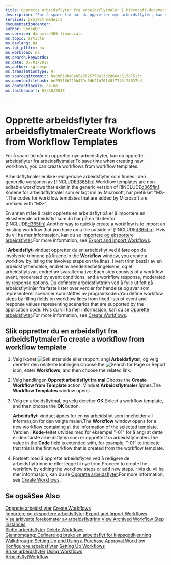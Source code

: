 ```yaml
---
title: Opprette arbeidsflyter fra arbeidsflytmaler | Microsoft-dokumentasjon
description: "For å spare tid når du oppretter nye arbeidsflyter, kan du opprette arbeidsflyter fra arbeidsflytmaler."
services: project-madeira
documentationcenter: 
author: SorenGP
ms.service: dynamics365-financials
ms.topic: article
ms.devlang: na
ms.tgt_pltfrm: na
ms.workload: na
ms.search.keywords: 
ms.date: 07/01/2017
ms.author: sgroespe
ms.translationtype: HT
ms.sourcegitcommit: bec0619be0a65e3625759e13d2866ac615d7513c
ms.openlocfilehash: be25518b225b479d5db21b7014817743f28837bd
ms.contentlocale: nb-no
ms.lasthandoff: 01/30/2018

---
```

# <a name="create-workflows-from-workflow-templates"></a><span data-ttu-id="d5677-103">Opprette arbeidsflyter fra arbeidsflytmaler</span><span class="sxs-lookup"><span data-stu-id="d5677-103">Create Workflows from Workflow Templates</span></span>
<span data-ttu-id="d5677-104">For å spare tid når du oppretter nye arbeidsflyter, kan du opprette arbeidsflyter fra arbeidsflytmaler.</span><span class="sxs-lookup"><span data-stu-id="d5677-104">To save time when creating new workflows, you can create workflows from workflow templates.</span></span>  

 <span data-ttu-id="d5677-105">Arbeidsflytmaler er ikke-redigerbare arbeidsflyter som finnes i den generelle versjonen av [!INCLUDE[d365fin](includes/d365fin_md.md)].</span><span class="sxs-lookup"><span data-stu-id="d5677-105">Workflow templates are non-editable workflows that exist in the generic version of [!INCLUDE[d365fin](includes/d365fin_md.md)].</span></span> <span data-ttu-id="d5677-106">Kodene for arbeidsflytmaler som er lagt inn av Microsoft, har prefikset "MS-".</span><span class="sxs-lookup"><span data-stu-id="d5677-106">The codes for workflow templates that are added by Microsoft are prefixed with “MS-“.</span></span>  

 <span data-ttu-id="d5677-107">En annen måte å raskt opprette en arbeidsflyt på er å importere en eksisterende arbeidsflyt som du har på en fil utenfor [!INCLUDE[d365fin](includes/d365fin_md.md)].</span><span class="sxs-lookup"><span data-stu-id="d5677-107">Another way to quickly create a workflow is to import an existing workflow that you have on a file outside of [!INCLUDE[d365fin](includes/d365fin_md.md)].</span></span> <span data-ttu-id="d5677-108">Hvis du vil ha mer informasjon, kan du se [Importere og eksportere arbeidsflyter](across-how-to-export-and-import-workflows.md).</span><span class="sxs-lookup"><span data-stu-id="d5677-108">For more information, see [Export and Import Workflows](across-how-to-export-and-import-workflows.md).</span></span>  

<span data-ttu-id="d5677-109">I **Arbeidsflyt**-vinduet oppretter du en arbeidsflyt ved å føre opp de involverte trinnene på linjene.</span><span class="sxs-lookup"><span data-stu-id="d5677-109">In the **Workflow** window, you create a workflow by listing the involved steps on the lines.</span></span> <span data-ttu-id="d5677-110">Hvert trinn består av en arbeidsflythendelse, endret av hendelsesbetingelsene, og et arbeidsflytsvar, endret av svaralternativer.</span><span class="sxs-lookup"><span data-stu-id="d5677-110">Each step consists of a workflow event, moderated by event conditions, and a workflow response, moderated by response options.</span></span> <span data-ttu-id="d5677-111">Du definerer arbeidsflyttrinn ved å fylle ut felt på arbeidsflytlinjer fra faste lister over verdier for hendelse og svar som representerer scenarier som støttes av programkoden.</span><span class="sxs-lookup"><span data-stu-id="d5677-111">You define workflow steps by filling fields on workflow lines from fixed lists of event and response values representing scenarios that are supported by the application code.</span></span> <span data-ttu-id="d5677-112">Hvis du vil ha mer informasjon, kan du se [Opprette arbeidsflyter](across-how-to-create-workflows.md).</span><span class="sxs-lookup"><span data-stu-id="d5677-112">For more information, see [Create Workflows](across-how-to-create-workflows.md).</span></span>  

## <a name="to-create-a-workflow-from-workflow-template"></a><span data-ttu-id="d5677-113">Slik oppretter du en arbeidsflyt fra arbeidsflytmaler</span><span class="sxs-lookup"><span data-stu-id="d5677-113">To create a workflow from workflow template</span></span>  
1.  <span data-ttu-id="d5677-114">Velg ikonet ![Søk etter side eller rapport](media/ui-search/search_small.png "Søk etter side eller rapport"), angi **Arbeidsflyter**, og velg deretter den relaterte koblingen.</span><span class="sxs-lookup"><span data-stu-id="d5677-114">Choose the ![Search for Page or Report](media/ui-search/search_small.png "Search for Page or Report icon") icon, enter **Workflows**, and then choose the related link.</span></span>  
2.  <span data-ttu-id="d5677-115">Velg handlingen **Opprett arbeidsflyt fra mal**.</span><span class="sxs-lookup"><span data-stu-id="d5677-115">Choose the **Create Workflow from Template** action.</span></span> <span data-ttu-id="d5677-116">Vinduet **Arbeidsflytmaler** åpnes.</span><span class="sxs-lookup"><span data-stu-id="d5677-116">The **Workflow Templates** window opens.</span></span>  
3.  <span data-ttu-id="d5677-117">Velg en arbeidsflytmal, og velg deretter **OK**.</span><span class="sxs-lookup"><span data-stu-id="d5677-117">Select a workflow template, and then choose the **OK** button.</span></span>  

     <span data-ttu-id="d5677-118">**Arbeidsflyt**-vinduet åpnes for en ny arbeidsflyt som inneholder all informasjon for den valgte malen.</span><span class="sxs-lookup"><span data-stu-id="d5677-118">The **Workflow** window opens for a new workflow containing all the information of the selected template.</span></span> <span data-ttu-id="d5677-119">Verdien i **Kode**-feltet utvides med for eksempel "-01" for å angi at dette er den første arbeidsflyten som er opprettet fra arbeidsflytmalen.</span><span class="sxs-lookup"><span data-stu-id="d5677-119">The value in the **Code** field is extended with, for example, “-01” to indicate that this is the first workflow that is created from the workflow template.</span></span>  
4.  <span data-ttu-id="d5677-120">Fortsett med å opprette arbeidsflyten ved å redigere de arbeidsflyttrinnene eller legge til nye trinn.</span><span class="sxs-lookup"><span data-stu-id="d5677-120">Proceed to create the workflow by editing the workflow steps or add new steps.</span></span> <span data-ttu-id="d5677-121">Hvis du vil ha mer informasjon, kan du se [Opprette arbeidsflyter](across-how-to-create-workflows.md).</span><span class="sxs-lookup"><span data-stu-id="d5677-121">For more information, see [Create Workflows](across-how-to-create-workflows.md).</span></span>  

## <a name="see-also"></a><span data-ttu-id="d5677-122">Se også</span><span class="sxs-lookup"><span data-stu-id="d5677-122">See Also</span></span>  
 <span data-ttu-id="d5677-123">[Opprette arbeidsflyter](across-how-to-create-workflows.md) </span><span class="sxs-lookup"><span data-stu-id="d5677-123">[Create Workflows](across-how-to-create-workflows.md) </span></span>  
 <span data-ttu-id="d5677-124">[Importere og eksportere arbeidsflyter](across-how-to-export-and-import-workflows.md) </span><span class="sxs-lookup"><span data-stu-id="d5677-124">[Export and Import Workflows](across-how-to-export-and-import-workflows.md) </span></span>  
 <span data-ttu-id="d5677-125">[Vise arkiverte forekomster av arbeidsflyttrinn](across-how-to-view-archived-workflow-step-instances.md) </span><span class="sxs-lookup"><span data-stu-id="d5677-125">[View Archived Workflow Step Instances](across-how-to-view-archived-workflow-step-instances.md) </span></span>  
 <span data-ttu-id="d5677-126">[Slette arbeidsflyter](across-how-to-delete-workflows.md) </span><span class="sxs-lookup"><span data-stu-id="d5677-126">[Delete Workflows](across-how-to-delete-workflows.md) </span></span>  
 <span data-ttu-id="d5677-127">[Gjennomgang: Definere og bruke en arbeidsflyt for kjøpsgodkjenning](walkthrough-setting-up-and-using-a-purchase-approval-workflow.md) </span><span class="sxs-lookup"><span data-stu-id="d5677-127">[Walkthrough: Setting Up and Using a Purchase Approval Workflow](walkthrough-setting-up-and-using-a-purchase-approval-workflow.md) </span></span>  
 <span data-ttu-id="d5677-128">[Konfigurere arbeidsflyter](across-set-up-workflows.md) </span><span class="sxs-lookup"><span data-stu-id="d5677-128">[Setting Up Workflows](across-set-up-workflows.md) </span></span>  
 <span data-ttu-id="d5677-129">[Bruke arbeidsflyter](across-use-workflows.md) </span><span class="sxs-lookup"><span data-stu-id="d5677-129">[Using Workflows](across-use-workflows.md) </span></span>  
 [<span data-ttu-id="d5677-130">Arbeidsflyt</span><span class="sxs-lookup"><span data-stu-id="d5677-130">Workflow</span></span>](across-workflow.md)   

